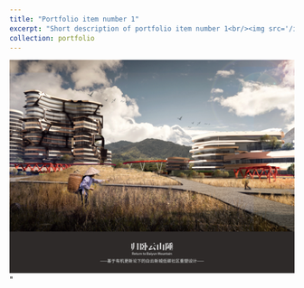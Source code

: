 ```yaml
---
title: "Portfolio item number 1"
excerpt: "Short description of portfolio item number 1<br/><img src='/images/500x300.png'>"
collection: portfolio
---
```


<img src='/images/归卧云山陲.jpg'>"
